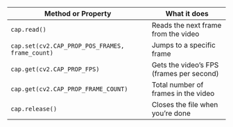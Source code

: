 | Method or Property                              | What it does                             |
| ----------------------------------------------- | ---------------------------------------- |
| `cap.read()`                                    | Reads the next frame from the video      |
| `cap.set(cv2.CAP_PROP_POS_FRAMES, frame_count)` | Jumps to a specific frame                |
| `cap.get(cv2.CAP_PROP_FPS)`                     | Gets the video’s FPS (frames per second) |
| `cap.get(cv2.CAP_PROP_FRAME_COUNT)`             | Total number of frames in the video      |
| `cap.release()`                                 | Closes the file when you’re done         |
